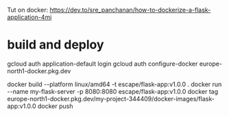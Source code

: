 Tut on docker: https://dev.to/sre_panchanan/how-to-dockerize-a-flask-application-4mi

# build and deploy

gcloud auth application-default login
gcloud auth configure-docker europe-north1-docker.pkg.dev

docker build --platform linux/amd64 -t escape/flask-app:v1.0.0 .
docker run --name my-flask-server -p 8080:8080 escape/flask-app:v1.0.0
docker tag <image> europe-north1-docker.pkg.dev/my-project-344409/docker-images/flask-app:v1.0.0
docker push <tag>